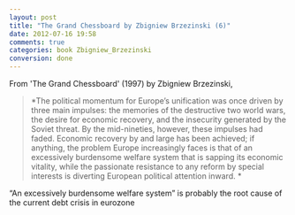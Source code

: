 ```yaml
---
layout: post
title: "The Grand Chessboard by Zbigniew Brzezinski (6)"
date: 2012-07-16 19:58
comments: true
categories: book Zbigniew_Brzezinski
conversion: done
---
```


From 'The Grand Chessboard' (1997) by Zbigniew Brzezinski,


> *The political momentum for Europe’s unification was once driven by three main impulses: the memories of the destructive two world wars, the desire for economic recovery, and the insecurity generated by the Soviet threat. By the mid-nineties, however, these impulses had faded. Economic recovery by and large has been achieved; if anything, the problem Europe increasingly faces is that of an excessively burdensome welfare system that is sapping its economic vitality, while the passionate resistance to any reform by special interests is diverting European political attention inward. *


“An excessively burdensome welfare system” is probably the root cause of the current debt crisis in eurozone

